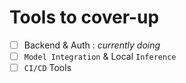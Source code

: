 # Tools to cover-up

- [ ] Backend & Auth : *currently doing*
- [ ] `Model Integration` & Local `Inference`
- [ ] `CI/CD` Tools
